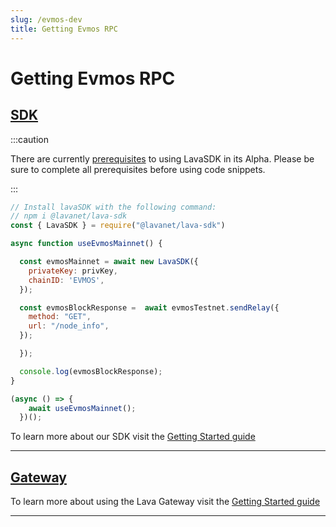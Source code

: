 ```yaml
---
slug: /evmos-dev
title: Getting Evmos RPC
---
```


# Getting Evmos RPC

## [SDK](https://github.com/lavanet/lava-sdk)

:::caution 

There are currently [prerequisites](/sdk-prerequisites)  to using LavaSDK in its Alpha.
Please be sure to complete all prerequisites before using code snippets.

:::

```jsx
// Install lavaSDK with the following command:
// npm i @lavanet/lava-sdk
const { LavaSDK } = require("@lavanet/lava-sdk")

async function useEvmosMainnet() {

  const evmosMainnet = await new LavaSDK({
    privateKey: privKey,
    chainID: 'EVMOS',
  });

  const evmosBlockResponse =  await evmosTestnet.sendRelay({
    method: "GET",
    url: "/node_info",
  });

  });

  console.log(evmosBlockResponse);
}

(async () => {
    await useEvmosMainnet();
  })();
```

To learn more about our SDK visit the [Getting Started guide](https://docs.lavanet.xyz/sdk-getting-started?utm_source=getting-juno-rpc&utm_medium=docs&utm_campaign=juno-pre-grant)

<hr />

## [Gateway](https://gateway.lavanet.xyz)

To learn more about using the Lava Gateway visit the [Getting Started guide](https://docs.lavanet.xyz/gateway-getting-started?utm_source=getting-juno-rpc&utm_medium=docs&utm_campaign=juno-pre-grant)

<hr />
<br />



